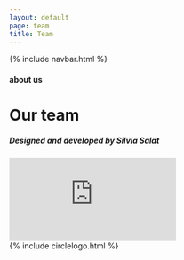 ```yaml
---
layout: default
page: team
title: Team
---
```


{% include navbar.html %}

<div class="team-section">
<h4 class="team-tag">about us</h4>
        <h1 class="team-title">Our team</h1>
<h5 class="footer">Designed and developed by <span class="footer-span">Silvia Salat</span></h5>
<div class="team-cards-container">
    <div class="team-card card-1" style="background-image: url(/assets/images/team-john.png)"></div>
    <div class="team-card card-2" style="background-image: url(/assets/images/team-sam.png)" ></div>
    <div class="team-card card-3" style="background-image: url(/assets/images/team-jane.png)"></div>
    <div class="team-card card-4" style="background-image: url(/assets/images/team-carlos.png)"></div>
</div>
    <div class="video-container"><iframe src="https://streamable.com/e/ahad9k?autoplay=1&nocontrols=1" frameborder="0" allowfullscreen allow="autoplay"></iframe>
    </div>
</div>
<div class="circlelogo-center">
{% include circlelogo.html %}
<div>

 <script src="../js/circlelogo.js"></script>
 <script src="../js/bgvideo.js"></script>
